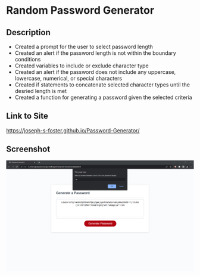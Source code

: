 # Random Password Generator

## Description

- Created a prompt for the user to select password length
- Created an alert if the password length is not within the boundary conditions
- Created variables to include or exclude character type
- Created an alert if the password does not include any uppercase, lowercase, numerical, or special characters
- Created if statements to concatenate selected character types until the desried length is met
- Created a function for generating a password given the selected criteria

## Link to Site
https://joseph-s-foster.github.io/Password-Generator/

## Screenshot
![Screenshot of webpage](./assets/screenshot.png)

